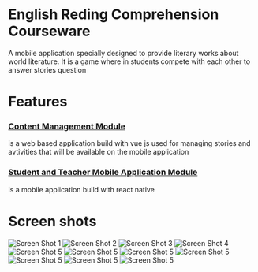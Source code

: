 # English Reding Comprehension Courseware
A mobile application specially designed to provide literary works about world literature. It is a game where in students compete with each other to answer stories question

# Features
### [Content Management Module](https://github.com/thekingrenz23)
is a web based application build with vue js used for managing stories and avtivities that will be available on the mobile application

### [Student and Teacher Mobile Application Module](https://github.com/thekingrenz23)
is a mobile application build with react native

# Screen shots
![Screen Shot 1](http://fusiontechph.com/renz/1.jpg "Optional title")
![Screen Shot 2](http://fusiontechph.com/renz/2.jpg "Optional title")
![Screen Shot 3](http://fusiontechph.com/renz/3.jpg "Optional title")
![Screen Shot 4](http://fusiontechph.com/renz/4.jpg "Optional title")
![Screen Shot 5](http://fusiontechph.com/renz/5.jpg "Optional title")
![Screen Shot 5](http://fusiontechph.com/renz/6.jpg "Optional title")
![Screen Shot 5](http://fusiontechph.com/renz/7.jpg "Optional title")
![Screen Shot 5](http://fusiontechph.com/renz/8.jpg "Optional title")
![Screen Shot 5](http://fusiontechph.com/renz/9.jpg "Optional title")
![Screen Shot 5](http://fusiontechph.com/renz/10.jpg "Optional title")
![Screen Shot 5](http://fusiontechph.com/renz/11.jpg "Optional title")
